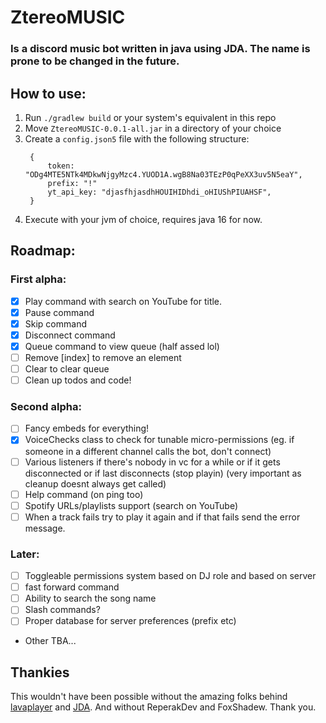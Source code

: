 # ZtereoMUSIC
### Is a discord music bot written in java using JDA. The name is prone to be changed in the future.

## How to use:
1. Run `./gradlew build` or your system's equivalent in this repo
2. Move `ZtereoMUSIC-0.0.1-all.jar` in a directory of your choice
3. Create a `config.json5` file with the following structure:
   ```json5
    {
        token: "ODg4MTE5NTk4MDkwNjgyMzc4.YUOD1A.wgB8Na03TEzP0qPeXX3uv5N5eaY", 
        prefix: "!"
        yt_api_key: "djasfhjasdhHOUIHIDhdi_oHIUShPIUAHSF",
    }
    ```
4. Execute with your jvm of choice, requires java 16 for now.

## Roadmap:
### First alpha:
- [x] Play command with search on YouTube for title.
- [x] Pause command
- [x] Skip command
- [x] Disconnect command
- [x] Queue command to view queue (half assed lol)
- [ ] Remove [index] to remove an element
- [ ] Clear to clear queue
- [ ] Clean up todos and code!

### Second alpha:
- [ ] Fancy embeds for everything!
- [x] VoiceChecks class to check for tunable micro-permissions (eg. if someone in a different channel calls the bot, don't connect)
- [ ] Various listeners if there's nobody in vc for a while or if it gets disconnected or if last disconnects (stop playin) (very important as cleanup doesnt always get called)
- [ ] Help command (on ping too)
- [ ] Spotify URLs/playlists support (search on YouTube)
- [ ] When a track fails try to play it again and if that fails send the error message.

### Later:
- [ ] Toggleable permissions system based on DJ role and based on server
- [ ] fast forward command
- [ ] Ability to search the song name
- [ ] Slash commands? 
- [ ] Proper database for server preferences (prefix etc)
- Other TBA...

## Thankies
This wouldn't have been possible without the amazing folks behind [lavaplayer](https://github.com/sedmelluq/lavaplayer) and [JDA](https://github.com/DV8FromTheWorld/JDA).
And without ReperakDev and FoxShadew. Thank you.
